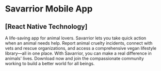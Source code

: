 # Savarrior Mobile App
## [React Native Technology]

A life-saving app for animal lovers. Savarrior lets you take quick action when an animal needs help. Report animal cruelty incidents, connect with vets and rescue organizations, and access a comprehensive vegan lifestyle library—all in one place. With Savarrior, you can make a real difference in animals' lives. Download now and join the compassionate community working to build a better world for all beings.
